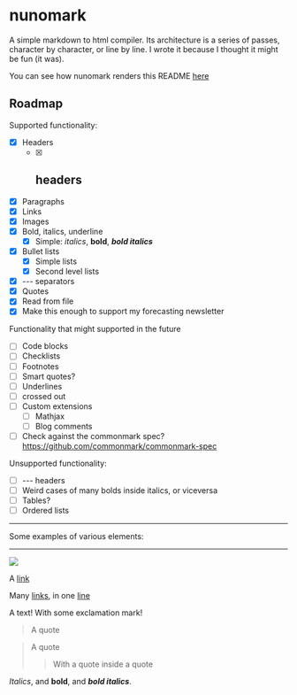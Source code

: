 # nunomark

A simple markdown to html compiler. Its architecture is a series of passes, character by character, or line by line. I wrote it because I thought it might be fun (it was).

You can see how nunomark renders this README [here](./README.html)

## Roadmap

Supported functionality:

- [x] Headers
  - [x] ## headers
- [x] Paragraphs
- [x] Links
- [x] Images
- [x] Bold, italics, underline
  - [x] Simple: *italics*, **bold**, ***bold italics***
- [x] Bullet lists
  - [x] Simple lists
  - [x] Second level lists
- [x] --- separators
- [x] Quotes
- [x] Read from file
- [x] Make this enough to support my forecasting newsletter

Functionality that might supported in the future

- [ ] Code blocks
- [ ] Checklists
- [ ] Footnotes
- [ ] Smart quotes?
- [ ] Underlines
- [ ] crossed out
- [ ] Custom extensions
  - [ ] Mathjax
  - [ ] Blog comments
- [ ] Check against the commonmark spec? <https://github.com/commonmark/commonmark-spec>

Unsupported functionality:

- [ ] --- headers
- [ ] Weird cases of many bolds inside italics, or viceversa
- [ ] Tables?
- [ ] Ordered lists

---

Some examples of various elements:

---

![](https://gatitos.nunosempere.com)

A [link](https://example.com)

Many [links](https://example.com), in one [line](https://test.com)

A text! With some exclamation mark! 

> A quote

> A quote
> > With a quote inside a quote

*Italics*, and **bold**, and ***bold italics***.
